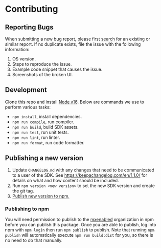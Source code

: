 # Contributing

## Reporting Bugs

When submitting a new bug report, please first
[search](https://github.com/mxenabled/react-native-widget-sdk/issues) for an
existing or similar report. If no duplicate exists, file the issue with the
following information:

1. OS version.
2. Steps to reproduce the issue.
3. Example code snippet that causes the issue.
4. Screenshots of the broken UI.


## Development

Clone this repo and install [Node v16](https://nodejs.org/en/download/). Below
are commands we use to perform various tasks:

- `npm install`, install dependencies.
- `npm run compile`, run compiler.
- `npm run build`, build SDK assets.
- `npm run test`, run unit tests.
- `npm run lint`, run linter.
- `npm run format`, run code formatter.


## Publishing a new version

1. Update `CHANGELOG.md` with any changes that need to be communicated to a
   user of the SDK. See https://keepachangelog.com/en/1.1.0/ for details on
   what and how content should be included.
2. Run `npm version <new version>` to set the new SDK version and create the git
   tag.
3. [Publish new version to npm.](#publishing-to-npm)


### Publishing to npm

You will need permission to publish to the [mxenabled][mxenabled_npm_org]
organization in npm before you can publish this package. Once you are able to
publish, log into npm with `npm login` then run `npm publish` to publish. Note
that running `npm publish` will automatically execute `npm run build:dist` for
you, so there is no need to do that manually.


[mxenabled_npm_org]: https://www.npmjs.com/org/mxenabled "mxenabled npm organization"
